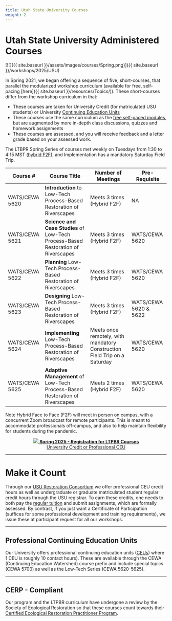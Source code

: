 ```yaml
---
title: Utah State University Courses
weight: 2
---
```




# Utah State University Administered Courses

[![]({{ site.baseurl }}/assets/images/courses/Spring.png)]({{ site.baseurl }}/workshops/2025/USU)

In Spring 2021, we began offering a sequence of five, short-courses, that parallel the modularized workshop curriculum (available for free, self-pacing [here]({{ site.baseurl }}/resources/Topics/)). These short-courses differ from the workshop curriculum in that:
- These courses are taken for University Credit (for matriculated USU students) or University [Continuing Education Units](https://www.usu.edu/ais/ceu/about)
- These courses use the same curriculum as the [free self-paced modules](http://lowtechpbr.restoration.usu.edu/resources/Topics/), but are augmented by more in-depth class discussions, quizzes and homework assignments
- These courses are assessed, and you will receive feedback and a letter grade based on your assessed work.

The LTBPR Spring Series of courses met weekly on Tuesdays from 1:30 to 4:15 MST  ([hybrid F2F](https://www.usu.edu/ais/scheduling/deliverymethods)), and Implementation has a mandatory Saturday Field Trip.


| Course # |  Course Title | Number of Meetings     | Pre-Requisite |
|--------------------------------------------------------------------------------------------------------------------------------------------------------------|---|---|---|
| WATS/CEWA 5620 |  **Introduction** to Low-Tech Process-Based Restoration of Riverscapes | Meets 3 times (Hybrid F2F) | NA|
| WATS/CEWA 5621 | **Science and Case Studies** of Low-Tech Process-Based Restoration of Riverscapes | Meets 3 times (Hybrid F2F) | WATS/CEWA 5620|
| WATS/CEWA 5622 | **Planning** Low-Tech Process-Based Restoration of Riverscapes | Meets 3 times (Hybrid F2F) | WATS/CEWA 5620|
| WATS/CEWA 5623 | **Designing** Low-Tech Process-Based Restoration of Riverscapes | Meets 3 times (Hybrid F2F) | WATS/CEWA 5620 & 5622|
| WATS/CEWA 5624 | **Implementing** Low-Tech Process-Based Restoration of Riverscapes | Meets once remotely, with mandatory Construction Field Trip on a Saturday   | WATS/CEWA 5620|
| WATS/CEWA 5625 | **Adaptive Management** of Low-Tech Process-Based Restoration of Riverscapes | Meets 2 times (Hybrid F2F)                                   | WATS/CEWA 5620|

Note Hybrid Face to Face (F2F) will meet in person on campus, with a concurrent Zoom broadcast for remote participants. This is meant to accommodate professionals off-campus, and also to help maintain flexibility for students during the pandemic. 

<div align="center">
<a class=" button hollow" href="{{ site.baseurl }}/workshops/2025/USU/"><img src="{{ site.baseurl }}/assets/images/sponsors/USU.png">  <b> Spring 2025 - Registration for  LTPBR Courses</b><br>  University Credit or Professional CEU  <i class="fa fa-graduation-cap"></i>  </a>
</div>


-------------
# Make it Count

Through our [USU Restoration Consortium](http://restoration.usu.edu/) we  offer professional CEU credit hours as well as undergraduate or graduate matriculated student regular credit hours through the USU registrar. To earn these credits, one needs to both pay the [regular tuition](https://www.usu.edu/registrar/registration/payment/) and submit assignments, which are formally assessed. By contrast, if you just want a Certificate of Participation (suffices for some professional development and training requirements), we issue these at participant request for all our workshops.  

-------------
## Professional Continuing Education Units

Our University offers professional continuing education units ([CEUs](https://cpe.usu.edu/)) where 1 CEU is roughly 10 contact hours). These are available through the CEWA (Continuing Education Watershed) course prefix and include special topics (CEWA 5700) as well as the Low-Tech Series (CEWA 5620-5625).

-------------

## CERP - Compliant
Our program and the LTPBR curriculum have undergone a review by the Society of Ecological Restoration so that  these courses count towards their [Certified Ecological Restoration Practitioner Program](https://www.ser.org/page/Certification). 
<!--stackedit_data:
eyJoaXN0b3J5IjpbNTI1MzkyNTk2XX0=
-->